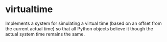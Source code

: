 virtualtime
===========

Implements a system for simulating a virtual time (based on an offset from the current actual time)
so that all Python objects believe it though the actual system time remains the same.
